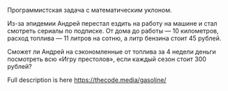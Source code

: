 Программистская задача с математическим уклоном.

Из-за эпидемии Андрей перестал ездить на работу на машине и стал смотреть сериалы по подписке. От дома до работы — 10 километров, расход топлива — 11 литров на сотню, а литр бензина стоит 45 рублей.

Сможет ли Андрей на сэкономленные от топлива за 4 недели деньги посмотреть всю «Игру престолов», если каждый сезон стоит 300 рублей?

Full description is here https://thecode.media/gasoline/

